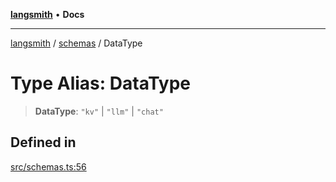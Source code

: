 [**langsmith**](../../README.md) • **Docs**

***

[langsmith](../../README.md) / [schemas](../README.md) / DataType

# Type Alias: DataType

> **DataType**: `"kv"` \| `"llm"` \| `"chat"`

## Defined in

[src/schemas.ts:56](https://github.com/langchain-ai/langsmith-sdk/blob/da3c1bb4f1396b48909bf0abac53fd717458c764/js/src/schemas.ts#L56)

